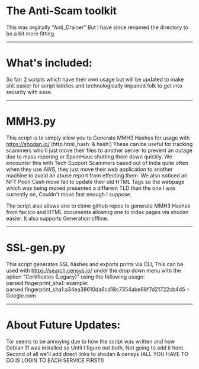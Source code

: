 # The Anti-Scam toolkit

This was orginally "Anti_Drainer" But I have since renamed the directory to be a bit more fitting.

----------------------------------------------------------------------------------------------------------------------------------------------------------------------------------------------------------------------------------------------------------------

# What's included:

So far: 2 scripts which have their own usage but will be updated to make shit easier for script kiddies and technologically impaired folk to get into security with ease.

----------------------------------------------------------------------------------------------------------------------------------------------------------------------------------------------------------------------------------------------------------------

# MMH3.py

This script is to simply allow you to Generate MMH3 Hashes for usage with https://shodan.io/ (http.html_hash: & hash:) These can be useful for tracking scammers who'll just move their files to another server to prevent an outage due to mass reporing or SpamHaus shutting them down quickly. We encounter this with Tech Support Scammers based out of India quite often when they use AWS, they just move their web application to another machine to avoid an abuse report from effecting them. We also noticed an NFT Pooh Cash move fail to update their old <title></title> HTML Tags so the webpage which was being moved presented a different TLD than the one I was currently on, Couldn't move fast enough I suppose.


The script also allows one to clone github repos to generate MMH3 Hashes from fav.ico and HTML documents allowing one to index pages via shodan easier. It also supports Generation offline.

----------------------------------------------------------------------------------------------------------------------------------------------------------------------------------------------------------------------------------------------------------------

# SSL-gen.py

This script generates SSL hashes and exports prints via CLI, This can be used with https://search.censys.io/ under the drop  down menu with the option "Certificates (Legacy)" using the following usage: parsed.fingerprint_sha1:
example: parsed.fingerprint_sha1:a34ea38610da6cd18c7354abe68f7d21722cb4d5 = Google.com

----------------------------------------------------------------------------------------------------------------------------------------------------------------------------------------------------------------------------------------------------------------

# About Future Updates:

Tor seems to be annoying due to how the script was written and how Debian 11 was installed so Until I figure out both, Not going to add it here. Second of all we'll add direct links to shodan & censys (ALL YOU HAVE TO DO IS LOGIN TO EACH SERVICE FIRST!)
